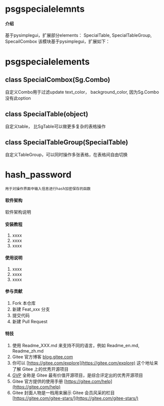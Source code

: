 # psgspecialelemnts

#### 介绍
基于pysimplegui，扩展部分elements： SpecialTable, SpecialTableGroup, SpecailCombox
该模块基于pysimplegui，扩展如下：
# psgspecialelements
## class SpecialCombox(Sg.Combo)
自定义Combo用于过滤update text_color， background_color, 因为Sg.Combo没有此option
## class SpecialTable(object)
自定义table， 比SgTable可以做更多复杂的表格操作
## class SpecialTableGroup(SpecialTable)
自定义TableGroup，可以同时操作多张表格，在表格间自由切换

# hash_password
    用于对操作界面中输入信息进行hash加密保存的函数


#### 软件架构
软件架构说明


#### 安装教程

1.  xxxx
2.  xxxx
3.  xxxx

#### 使用说明

1.  xxxx
2.  xxxx
3.  xxxx

#### 参与贡献

1.  Fork 本仓库
2.  新建 Feat_xxx 分支
3.  提交代码
4.  新建 Pull Request


#### 特技

1.  使用 Readme\_XXX.md 来支持不同的语言，例如 Readme\_en.md, Readme\_zh.md
2.  Gitee 官方博客 [blog.gitee.com](https://blog.gitee.com)
3.  你可以 [https://gitee.com/explore](https://gitee.com/explore) 这个地址来了解 Gitee 上的优秀开源项目
4.  [GVP](https://gitee.com/gvp) 全称是 Gitee 最有价值开源项目，是综合评定出的优秀开源项目
5.  Gitee 官方提供的使用手册 [https://gitee.com/help](https://gitee.com/help)
6.  Gitee 封面人物是一档用来展示 Gitee 会员风采的栏目 [https://gitee.com/gitee-stars/](https://gitee.com/gitee-stars/)
